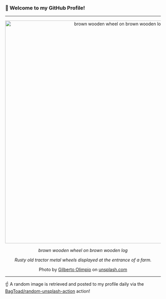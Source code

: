 ### 👋 Welcome to my GitHub Profile!

----

<div align="center">
  <img width="720" src="https://images.unsplash.com/photo-1623195373570-f1bf07b6bd79?crop=entropy&cs=tinysrgb&fit=max&fm=jpg&ixid=M3w1NTI0OTR8MHwxfHJhbmRvbXx8fHx8fHx8fDE3NTUyMzg1Njl8&ixlib=rb-4.1.0&q=80&w=1080" alt="brown wooden wheel on brown wooden log">
  
  <em>brown wooden wheel on brown wooden log</em>
  
  <em>Rusty old tractor metal wheels displayed at the entrance of a farm.</em>
  
  Photo by [Gilberto Olimpio](https://vsco.co/golimpio) on [unsplash.com](https://unsplash.com/)
</div>

----

☝️ A random image is retrieved and posted to my profile daily via the [BagToad/random-unsplash-action](https://github.com/BagToad/random-unsplash-action) action!
